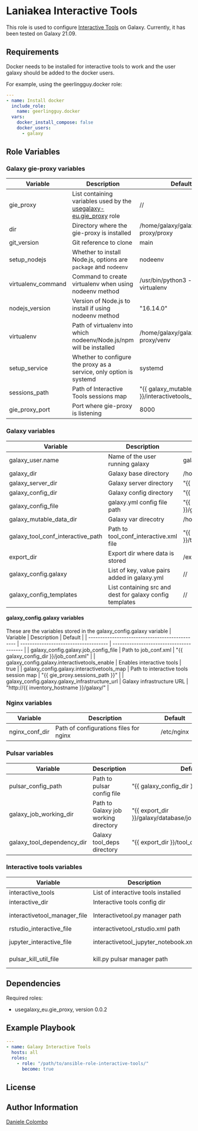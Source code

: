 Laniakea Interactive Tools
==========================

This role is used to configure [Interactive Tools](https://training.galaxyproject.org/training-material/topics/admin/tutorials/interactive-tools/tutorial.html)
on Galaxy. Currently, it has been tested on Galaxy 21.09.

Requirements
------------

Docker needs to be installed for interactive tools to work and the user galaxy should be added to the docker users.

For example, using the geerlingguy.docker role:
```yml
---
- name: Install docker
  include_role:
    name: geerlingguy.docker
  vars:
    docker_install_compose: false
    docker_users: 
      - galaxy
```

Role Variables
--------------

### Galaxy gie-proxy variables
| Variable           | Description                                                         | Default                                      |
| ------------------ | ------------------------------------------------------------------- | -------------------------------------------- |
| gie_proxy | List containing variables used by the [usegalaxy-eu.gie_proxy](https://github.com/usegalaxy-eu/ansible-gie-proxy) role | // |
| dir                | Directory where the gie-proxy is installed                          | /home/galaxy/galaxy/gie-proxy/proxy          |
| git_version        | Git reference to clone                                              | main                                         |
| setup_nodejs       | Whether to install Node.js, options are `package` and `nodeenv`     | nodeenv                                      |
| virtualenv_command | Command to create virtualenv when using nodeenv method              | /usr/bin/python3 -m virtualenv               |
| nodejs_version     | Version of Node.js to install if using nodeenv method               | "16.14.0"                                    |
| virtualenv         | Path of virtualenv into which nodeenv/Node.js/npm will be installed | /home/galaxy/galaxy/gie-proxy/venv           |
| setup_service      | Whether to configure the proxy as a service, only option is systemd | systemd                                      |
| sessions_path      | Path of Interactive Tools sessions map               | "{{ galaxy_mutable_data_dir }}/interactivetools_map.sqlite" |
| gie_proxy_port     | Port where gie-proxy is listening                                   | 8000                                         |


### Galaxy variables
| Variable                          | Description                            | Default                                             |
| --------------------------------- | -------------------------------------- | --------------------------------------------------- |
| galaxy_user.name                  | Name of the user running galaxy        | galaxy                                              |
| galaxy_dir                        | Galaxy base directory                  | /home/galaxy/galaxy                                 |
| galaxy_server_dir                 | Galaxy server directory                | "{{ galaxy_dir }}/server"                           |
| galaxy_config_dir                 | Galaxy config directory                | "{{ galaxy_dir }}/config"                           |
| galaxy_config_file                | galaxy.yml config file path            | "{{ galaxy_config_dir }}/galaxy.yml"                |
| galaxy_mutable_data_dir           | Galaxy var direcotry                   | /home/galaxy/galaxy/var                             |
| galaxy_tool_conf_interactive_path | Path to tool_conf_interactive.xml file | "{{ galaxy_config_dir }}/tool_conf_interactive.xml" |
| export_dir                        | Export dir where data is stored        | /export                                             |
| galaxy_config.galaxy              | List of key, value pairs added in galaxy.yml | //                                            |
| galaxy_config_templates           | List containing src and dest for galaxy config templates | //                                |

#### galaxy_config.galaxy variables
These are the variables stored in the galaxy_config.galaxy variable
| Variable                                        | Description                           | Default                                   |
| ----------------------------------------------- | ------------------------------------- | ----------------------------------------  |
| galaxy_config.galaxy.job_config_file            | Path to job_conf.xml                  | "{{ galaxy_config_dir }}/job_conf.xml"    |
|  galaxy_config.galaxy.interactivetools_enable   | Enables interactive tools             | true                                      |
|  galaxy_config.galaxy.interactivetools_map      | Path to interactive tools session map | "{{ gie_proxy.sessions_path }}"           |
|  galaxy_config.galaxy.galaxy_infrastructure_url | Galaxy infrastructure URL             | "http://{{ inventory_hostname }}/galaxy/" |

### Nginx variables
| Variable       | Description                            | Default    |
| -------------- | -------------------------------------- | ---------- |
| nginx_conf_dir | Path of configurations files for nginx | /etc/nginx |

### Pulsar variables
| Variable                   | Description                          | Default                                                  |
| -------------------------- | ------------------------------------ | -------------------------------------------------------- |
| pulsar_config_path         | Path to pulsar config file           | "{{ galaxy_config_dir }}/pulsar_app.yml"                 |
| galaxy_job_working_dir     | Path to Galaxy job working directory | "{{ export_dir }}/galaxy/database/job_working_directory" |
| galaxy_tool_dependency_dir | Galaxy tool_deps directory           | "{{ export_dir }}/tool_deps"                             |

### Interactive tools variables
| Variable                     | Description                          | Default                                                          |
| ---------------------------- | ------------------------------------ | ---------------------------------------------------------------- |
| interactive_tools            | List of interactive tools installed  | 'bam_iobio','jupyter_notebook','rstudio','vcf_iobio'             |
| interactive_dir              | Interactive tools config dir         | "{{ galaxy_server_dir }}/tools/interactive"                      |
| interactivetool_manager_file | Interactivetool.py manager path      | "{{ galaxy_server_dir }}/lib/galaxy/managers/interactivetool.py" |
| rstudio_interactive_file     | interactivetool_rstudio.xml path     | "{{ interactive_dir }}/interactivetool_rstudio.xml"              |
| jupyter_interactive_file     | interactivetool_jupyter_notebook.xml | "{{ interactive_dir }}/interactivetool_jupyter_notebook.xml"     |
| pulsar_kill_util_file | kill.py pulsar manager path | "{{ galaxy_dir }}/venv/lib/python3.6/site-packages/pulsar/managers/util/kill.py" |


Dependencies
------------

Required roles:
* usegalaxy_eu.gie_proxy, version 0.0.2

Example Playbook
----------------

```yml
---
- name: Galaxy Interactive Tools
  hosts: all
  roles:
    - role: "/path/to/ansible-role-interactive-tools/"
      become: true
```

License
-------

Author Information
------------------

[Daniele Colombo](https://github.com/dacolombo)